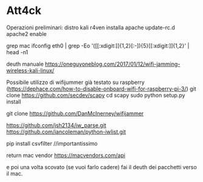 # Att4ck

Operazioni preliminari:
distro kali r4ven
installa apache 
update-rc.d apache2 enable

grep mac 
ifconfig eth0 | grep -Eo '([[:xdigit:]]{1,2}[:-]){5}[[:xdigit:]]{1,2}' | head -n1

deuth manuale https://oneguyoneblog.com/2017/01/12/wifi-jamming-wireless-kali-linux/

Possibile utilizzo di wifijummer già testato su raspberry
(https://dephace.com/how-to-disable-onboard-wifi-for-raspberry-pi-3/)
git clone https://github.com/secdev/scapy
cd scapy
sudo python setup.py install

git clone https://github.com/DanMcInerney/wifijammer


https://github.com/jsh2134/iw_parse.git
https://github.com/iancoleman/python-iwlist.git

pip install csvfilter //importantissimo




return mac vendor https://macvendors.com/api
<?php
  $mac_address = "FC:FB:FB:01:FA:21";
  $url = "http://api.macvendors.com/" . urlencode($mac_address);
  $ch = curl_init();
  curl_setopt($ch, CURLOPT_URL, $url);
  curl_setopt($ch, CURLOPT_RETURNTRANSFER, 1);
  $response = curl_exec($ch);
  if($response) {
    echo "Vendor: $response";
  } else {
    echo "Not Found";
  }
?>

e poi una volta scovato (se vuoi farlo cadere) fai il deuth dei pacchetti verso il mac.
